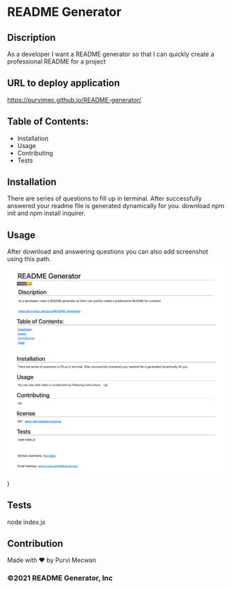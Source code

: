 # README Generator

## Discription
As a developer I want a README generator so that I can quickly create a professional README for a project

## URL to deploy application 

https://purvimec.github.io/README-generator/

## Table of Contents:
- Installation
- Usage
- Contributing
- Tests

## Installation
There are series of questions to fill up in terminal. After successfully answered your readme file is generated dynamically for you. download npm init and npm install inquirer.

## Usage
After download and answering questions you can also add screenshot using this path. 
![screen shot](./src/images/screenshot.png))

## Tests
node index.js

## Contribution
Made with ❤️ by Purvi Mecwan

### ©️2021 README Generator, Inc